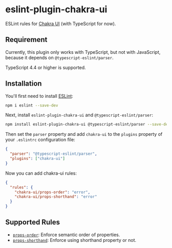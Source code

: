 # eslint-plugin-chakra-ui

ESLint rules for [Chakra UI](https://chakra-ui.com/) (with TypeScript for now).

## **Requirement**

Currently, this plugin only works with TypeScript, but not with JavaScript, because it depends on `@typescript-eslint/parser`.

TypeScript 4.4 or higher is supported.

## Installation

You'll first need to install [ESLint](https://eslint.org/):

```sh
npm i eslint --save-dev
```

Next, install `eslint-plugin-chakra-ui` and `@typescript-eslint/parser`:

```sh
npm install eslint-plugin-chakra-ui @typescript-eslint/parser --save-dev
```

Then set the `parser` property and add `chakra-ui` to the `plugins` property of your `.eslintrc` configuration file:

```json
{
  "parser": "@typescript-eslint/parser",
  "plugins": ["chakra-ui"]
}
```

Now you can add chakra-ui rules:

```json
{
  "rules": {
    "chakra-ui/props-order": "error",
    "chakra-ui/props-shorthand": "error"
  }
}
```

## Supported Rules

- [`props-order`](https://github.com/Monchi/eslint-plugin-chakra-ui/blob/master/docs/rules/props-order.md): Enforce semantic order of properties.
- [`props-shorthand`](https://github.com/Monchi/eslint-plugin-chakra-ui/blob/master/docs/rules/props-shorthand.md): Enforce using shorthand property or not.
